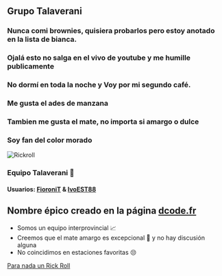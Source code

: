 ## Grupo Talaverani 
### Nunca comi brownies, quisiera probarlos pero estoy anotado en la lista de bianca.
### Ojalá esto no salga en el vivo de youtube y me humille publicamente
### No dormí en toda la noche y Voy por mi segundo café.
### Me gusta el ades de manzana 
### Tambien me gusta el mate, no importa si amargo o dulce
### Soy fan del color morado
![Rickroll](https://th.bing.com/th/id/OIP.3YBCFdsfxsiIUtkt0FIA4wHaDt?pid=ImgDet&rs=1)

### Equipo Talaverani :space_invader:
#### Usuarios: [FioroniT](https://github.com/FioroniT) & [IvoEST88](https://github.com/IvoEST88)
## Nombre épico creado en la página [dcode.fr](https://www.dcode.fr/mezclador-palabras)
* Somos un equipo interprovincial :chart_with_upwards_trend:
* Creemos que el mate amargo es excepcional :mate: y no hay discusión alguna
* No coincidimos en estaciones favoritas :unamused:


[Para nada un Rick Roll](https://www.youtube.com/watch?v=dQw4w9WgXcQ)
